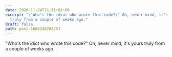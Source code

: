 ```yaml
---
date: 2020-11-24T21:11+01:00
excerpt: "\"Who's the idiot who wrote this code?\" Oh, never mind, it's yours
  truly from a couple of weeks ago."
draft: false
path: post-1606248704251
---
```

"Who's the idiot who wrote this code?" Oh, never mind, it's yours truly from a couple of weeks ago.